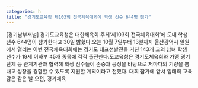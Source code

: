 ```yaml
---
categories: h
title: "경기도교육청 제103회 전국체육대회에 학생 선수 644명 참가"
---
```

[경기남부저널] 경기도교육청은 대한체육회 주최‘제103회 전국체육대회’에 도내 학생 선수 644명이 참가한다고 30일 밝혔다.오는 10월 7일부터 13일까지 울산광역시 일원에서 열리는 이번 전국체육대회에는 경기도 대표선발전을 거친 143개 교의 남녀 학생 선수가 19세 이하부 45개 종목에 각각 출전한다.도교육청은 경기도체육회와 가맹 경기단체 등 관계기관과 협력해 학생 선수들이 존중과 공정을 바탕으로 저마다의 기량을 뽐내고 성장을 경험할 수 있도록 지원할 계획이라고 전했다. 대회 참가에 앞서 임태희 교육감은 같은 날 오전, 경기체육